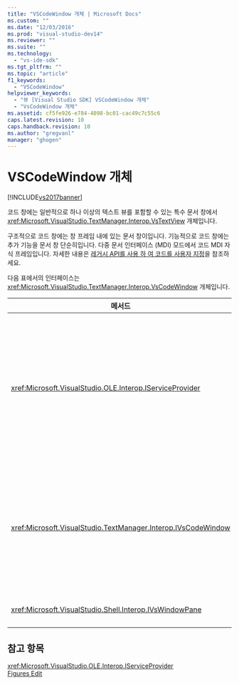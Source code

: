 ```yaml
---
title: "VSCodeWindow 개체 | Microsoft Docs"
ms.custom: ""
ms.date: "12/03/2016"
ms.prod: "visual-studio-dev14"
ms.reviewer: ""
ms.suite: ""
ms.technology: 
  - "vs-ide-sdk"
ms.tgt_pltfrm: ""
ms.topic: "article"
f1_keywords: 
  - "VSCodeWindow"
helpviewer_keywords: 
  - "뷰 [Visual Studio SDK] VSCodeWindow 개체"
  - "VsCodeWindow 개체"
ms.assetid: cf5fe926-e784-4098-bc01-cac49c7c55c6
caps.latest.revision: 10
caps.handback.revision: 10
ms.author: "gregvanl"
manager: "ghogen"
---
```

# VSCodeWindow 개체
[!INCLUDE[vs2017banner](../code-quality/includes/vs2017banner.md)]

코드 창에는 일반적으로 하나 이상의 텍스트 뷰를 포함할 수 있는 특수 문서 창에서 <xref:Microsoft.VisualStudio.TextManager.Interop.VsTextView> 개체입니다.  
  
 구조적으로 코드 창에는 창 프레임 내에 있는 문서 창이입니다. 기능적으로 코드 창에는 추가 기능을 문서 창 단순히입니다. 다중 문서 인터페이스 \(MDI\) 모드에서 코드 MDI 자식 프레임입니다. 자세한 내용은 [레거시 API를 사용 하 여 코드를 사용자 지정](../extensibility/customizing-code-windows-by-using-the-legacy-api.md)을 참조하세요.  
  
 다음 표에서의 인터페이스는 <xref:Microsoft.VisualStudio.TextManager.Interop.VsCodeWindow> 개체입니다.  
  
|메서드|설명|  
|---------|--------|  
|<xref:Microsoft.VisualStudio.OLE.Interop.IServiceProvider>|전역 고유 식별자 \(GUID\)를 식별 하는 서비스를 찾으려면 일반 액세스 메커니즘을 제공 합니다.|  
|<xref:Microsoft.VisualStudio.TextManager.Interop.IVsCodeWindow>|하나 이상의 코드 보기를 포함 하는 여러 문서 MDI \(인터페이스\) 자식을 나타냅니다.|  
|<xref:Microsoft.VisualStudio.Shell.Interop.IVsWindowPane>|창 프레임을 채웁니다.|  
  
## 참고 항목  
 <xref:Microsoft.VisualStudio.OLE.Interop.IServiceProvider>   
 [Figures Edit](http://msdn.microsoft.com/ko-kr/f08872bd-fd9c-4e36-8cf2-a2a2622ef986)